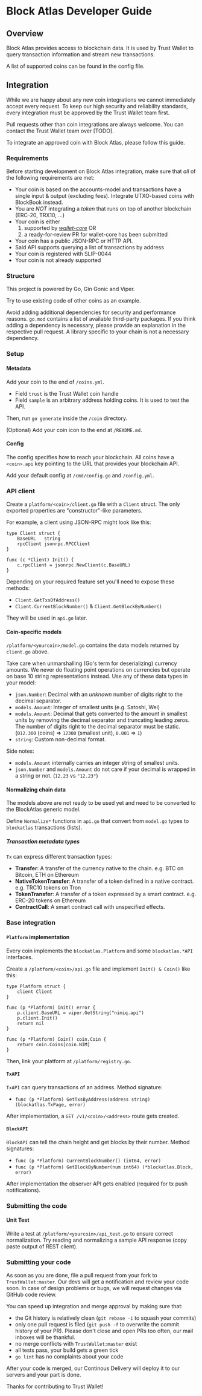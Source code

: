 # Block Atlas Developer Guide

## Overview

Block Atlas provides access to blockchain data.
It is used by Trust Wallet to query transaction information and stream new transactions.

A list of supported coins can be found in the config file.

## Integration

While we are happy about any new coin integrations we cannot immediately accept every request. To keep our high security and reliability standards, every integration must be approved by the Trust Wallet team first.

Pull requests other than coin integrations are always welcome. You can contact the Trust Wallet team over [TODO].

To integrate an approved coin with Block Atlas, please follow this guide.

### Requirements

Before starting development on Block Atlas integration, make sure that _all_ of the following requirements are met:

 - Your coin is based on the accounts-model and transactions have a single input & output (excluding fees).
   Integrate UTXO-based coins with BlockBook instead.
 - You are _NOT_ integrating a _token_ that runs on top of another blockchain (ERC-20, TRX10, ...)
 - Your coin is either
    1) supported by [_wallet-core_](https://github.com/TrustWallet/wallet-core) OR
    2) a ready-for-review PR for wallet-core has been submitted
 - Your coin has a public JSON-RPC or HTTP API.
 - Said API supports querying a list of transactions by address
 - Your coin is registered with SLIP-0044
 - Your coin is not already supported

### Structure

This project is powered by Go, Gin Gonic and Viper.

Try to use existing code of other coins as an example.

Avoid adding additional dependencies for security and performance reasons.
`go.mod` contains a list of available third-party packages.
If you think adding a dependency is necessary, please provide an explanation in the respective pull request.
A library specific to your chain is not a necessary dependency.

### Setup

#### Metadata

Add your coin to the end of `/coins.yml`.
 - Field `trust` is the Trust Wallet coin handle
 - Field `sample` is an arbitrary address holding coins.
   It is used to test the API.

Then, run `go generate` inside the `/coin` directory.

(Optional) Add your coin icon to the end at `/README.md`.

#### Config

The config specifies how to reach your blockchain.
All coins have a `<coin>.api` key pointing to the URL that provides your blockchain API.

Add your default config at `/cmd/config.go` and `/config.yml`.

### API client

Create a `platform/<coin>/client.go` file with a `Client` struct.
The only exported properties are "constructor"-like parameters.

For example, a client using JSON-RPC might look like this:

```
type Client struct {
	BaseURL   string
	rpcClient jsonrpc.RPCClient
}

func (c *Client) Init() {
	c.rpcClient = jsonrpc.NewClient(c.BaseURL)
}
```

Depending on your required feature set you'll need to expose these methods:
 - `Client.GetTxsOfAddress()`
 - `Client.CurrentBlockNumber()` & `Client.GetBlockByNumber()`

They will be used in `api.go` later.

#### Coin-specific models

`/platform/<yourcoin>/model.go` contains the data models returned by `client.go` above.

Take care when unmarshalling (Go's term for deserializing) currency amounts. We never do floating point operations on currencies but operate on base 10 string representations instead. Use any of these data types in your model:
 - `json.Number`: Decimal with an _unknown_ number of digits right to the decimal separator.
 - `models.Amount`: Integer of smallest units (e.g. Satoshi, Wei)
 - `models.Amount`: Decimal that gets converted to the amount in smallest units by removing the decimal separator and truncating leading zeros. The number of digits right to the decimal separator must be static. (`012.300` (coins) => `12300` (smallest unit), `0.001` => `1`)
 - `string`: Custom non-decimal format.

Side notes:
 - `models.Amount` internally carries an integer string of smallest units.
 - `json.Number` and `models.Amount` do not care if your decimal is wrapped in a string or not. (`12.23` vs `"12.23"`)

#### Normalizing chain data

The models above are not ready to be used yet and
need to be converted to the BlockAtlas generic model.

Define `Normalize*` functions in `api.go` that convert from `model.go` types to `blockatlas` transactions (lists).

##### Transaction metadata types

`Tx` can express different transaction types:

 - __Transfer__: A transfer of the currency native to the chain.
   e.g. BTC on Bitcoin, ETH on Ethereum
 - __NativeTokenTransfer__: A transfer of a token defined in a native contract.
   e.g. TRC10 tokens on Tron
 - __TokenTransfer__: A transfer of a token expressed by a smart contract.
   e.g. ERC-20 tokens on Ethereum
 - __ContractCall__: A smart contract call with unspecified effects.

### Base integration

#### `Platform` implementation

Every coin implements the `blockatlas.Platform` and some `blockatlas.*API` interfaces.

Create a `/platform/<coin>/api.go` file and implement `Init() & Coin()` like this:

```
type Platform struct {
	client Client
}

func (p *Platform) Init() error {
	p.client.BaseURL = viper.GetString("nimiq.api")
	p.client.Init()
	return nil
}

func (p *Platform) Coin() coin.Coin {
	return coin.Coins[coin.NIM]
}
```

Then, link your platform at `/platform/registry.go`.

#### `TxAPI`

`TxAPI` can query transactions of an address.
Method signature:

 - `func (p *Platform) GetTxsByAddress(address string) (blockatlas.TxPage, error)`

After implementation, a `GET /v1/<coin>/<address>` route gets created.

#### `BlockAPI` 

`BlockAPI` can tell the chain height and get blocks by their number.
Method signatures:

 - `func (p *Platform) CurrentBlockNumber() (int64, error)`
 - `func (p *Platform) GetBlockByNumber(num int64) (*blockatlas.Block, error)`

After implementation the observer API gets enabled (required for tx push notifications).

### Submitting the code

#### Unit Test

Write a test at `/platform/<yourcoin>/api_test.go` to ensure correct normalization.
Try reading and normalizing a sample API response (copy paste output of REST client).

### Submitting your code

As soon as you are done, file a pull request from your fork to `TrustWallet:master`.
Our devs will get a notification and review your code soon.
In case of design problems or bugs, we will request changes via GitHub code review.

You can speed up integration and merge approval by making sure that:

 - the Git history is relatively clean (`git rebase -i` to squash your commits)
 - only one pull request is filed (`git push -f` to overwrite the commit history of your PR).
   Please don't close and open PRs too often, our mail inboxes will be thankful.
 - no merge conflicts with `TrustWallet:master` exist
 - all tests pass, your build gets a green tick
 - `go lint` has no complaints about your code

After your code is merged, our Continous Delivery will deploy it to our servers and your part is done.

Thanks for contributing to Trust Wallet!
